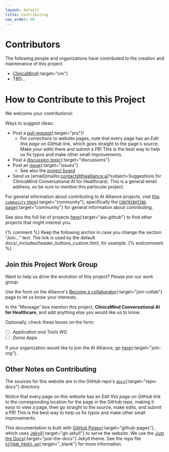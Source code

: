 ```yaml
---
layout: default
title: Contributing
nav_order: 90
---
```


# Contributors

The following people and organizations have contributed to the creation and maintenance of this project:

* [ClinicaMind](https://clinicamind.com){:target="cm"}
* TBD...

# How to Contribute to this Project

We welcome your contributions! 

Ways to suggest ideas:
* Post a [pull request](https://github.com/The-AI-Alliance/clinicamind-conversational-ai-for-healthcare/pulls){:target="prs"}! 
	* For corrections to website pages, note that every page has an _Edit this page on GitHub_ link, which goes straight to the page's source. Make your edits there and submit a PR! This is the best way to help us fix typos and make other small improvements.
* Post a [discussion topic](https://github.com/The-AI-Alliance/clinicamind-conversational-ai-for-healthcare/discussions){:target="discussions"} 
* Post an [issue](https://github.com/The-AI-Alliance/clinicamind-conversational-ai-for-healthcare/issues){:target="issues"} 
	* See also the [project board](https://github.com/orgs/The-AI-Alliance/projects/45/)
* Send us [email](mailto:contact@thealliance.ai?subject=Suggestions for ClinicaMind Conversational AI for Healthcare). This is a general email address, so be sure to mention this particular project.

For general information about contributing to AI Alliance projects, visit [this `community` repo](https://github.com/The-AI-Alliance/community/){:target="community"}, specifically the [`CONTRIBUTING` page](https://github.com/The-AI-Alliance/community/blob/main/CONTRIBUTING.md){:target="community"} for general information about contributing. 

See also the full list of projects [here](https://the-ai-alliance.github.io/){:target="aia-github"} to find other projects that might interest you.

{% comment %}
Keep the following anchor in case you change the section "Join..." text. 
The link is used by the default docs/_includes/header_buttons_custom.html, for example.
{% endcomment %}
<a name="join-this-project"></a>
## Join this Project Work Group

Want to help us drive the evolution of this project? Please join our work group. 

Use the form on the Alliance's [Become a collaborator](https://thealliance.ai/become-a-collaborator){:target="join-collab"} page to let us know your interests. 

In the &ldquo;Message&rdquo; box mention this project, **ClinicaMind Conversational AI for Healthcare**, and add anything else you would like us to know.

Optionally, check these boxes on the form:

- [ ] _Application and Tools WG_
- [ ] _Demo Apps_

If your organization would like to join the AI Alliance, go [here](https://thealliance.ai/membership){:target="join-org"}.

## Other Notes on Contributing

The sources for this website are in the GitHub repo's [`docs`](https://github.com/The-AI-Alliance/clinicamind-conversational-ai-for-healthcare/tree/main/docs){:target="repo-docs"} directory. 

Notice that every page on this website has an _Edit this page on GitHub_ link to the corresponding location for the page in the GitHub repo, making it easy to view a page, then go straight to the source, make edits, and submit a PR! This is the best way to help us fix typos and make other small improvements.

This documentation is built with [GitHub Pages](https://pages.github.com/){:target="github-pages"}, which uses [Jekyll](https://github.com/jekyll/jekyll){:target="gh-jekyll"} to serve the website. We use the [Just the Docs](https://just-the-docs.github.io/just-the-docs/){:target="just-the-docs"} Jekyll theme. See the repo file [`GITHUB_PAGES.md`](https://github.com/The-AI-Alliance/clinicamind-conversational-ai-for-healthcare/tree/main/GITHUB_PAGES.md){:target="_blank"} for more information.
